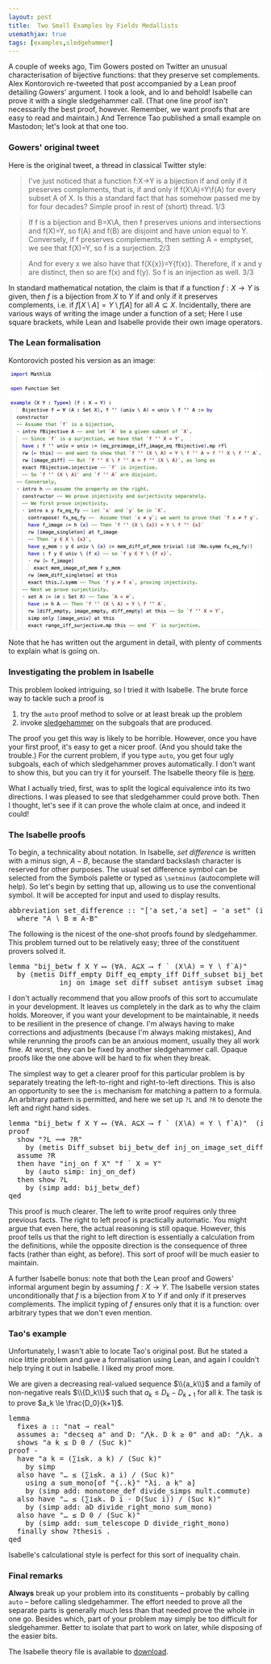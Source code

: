 ```yaml
---
layout: post
title:  Two Small Examples by Fields Medallists
usemathjax: true 
tags: [examples,sledgehammer]
---
```


A couple of weeks ago, Tim Gowers posted on Twitter an unusual characterisation of bijective functions: that they preserve set complements. 
Alex Kontorovich re-tweeted that post accompanied by a Lean proof detailing Gowers' argument. 
I took a look, and lo and behold! Isabelle can prove it with a single sledgehammer call. 
(That one line proof isn't necessarily the best proof, however.
Remember, we want proofs that are easy to read and maintain.) 
And Terrence Tao published a small example on Mastodon; let's look at that one too.

### Gowers' original tweet

Here is the original tweet, a thread in classical Twitter style: 

> I've just noticed that a function f:X->Y is a bijection if and only if it preserves complements, that is, if and only if f(X\A)=Y\f(A) for every subset A of X. Is this a standard fact that has somehow passed me by for four decades? Simple proof in rest of (short) thread.   1/3

> If f is a bijection and B=X\A, then f preserves unions and intersections and f(X)=Y, so f(A) and f(B) are disjoint and have union equal to Y. Conversely, if f preserves complements, then setting A = emptyset, we see that f(X)=Y, so f is a surjection.  2/3

> And for every x we also have that f(X\{x})=Y\{f(x)}. Therefore, if x and y are distinct, then so are f(x) and f(y). So f is an injection as well. 3/3

In standard mathematical notation, the claim is that if a function $f:X\to Y$ is given,
then $f$ is a bijection from $X$ to $Y$ if and only if it preserves complements, i.e. 
if $f[X\setminus A] = Y \setminus f[A]$ for all $A\subseteq X$.
Incidentally, there are various ways of writing the image under a function of a set; 
Here I use square brackets, while Lean and Isabelle provide their own image operators. 

### The Lean formalisation

Kontorovich posted his version as an image: 

<img src="/images/Gowers-example.jpeg" alt="Formalisation of the bijection proof in Lean by Alex Kontorovich"/>

Note that he has written out the argument in detail, 
with plenty of comments to explain what is going on. 

### Investigating the problem in Isabelle

This problem looked intriguing, so I tried it with Isabelle.
The brute force way to tackle such a proof is 

1. try the `auto` proof method to solve or at least break up the problem 
2. invoke [sledgehammer](https://isabelle.in.tum.de/dist/doc/sledgehammer.pdf) 
on the subgoals that are produced. 

The proof you get this way is likely to be horrible. 
However, once you have your first proof, it's easy to get a nicer proof. 
(And you should take the trouble.)
For the current problem, if you type `auto`, you get four ugly subgoals, each of which sledgehammer proves automatically. 
I don't want to show this, but you can try it for yourself. 
The Isabelle theory file is [here](/Isabelle-Examples/Gowers_Bijection.thy).

What I actually tried, first, was to split the logical equivalence into its two directions. 
I was pleased to see that sledgehammer could prove both. 
Then I thought, let's see if it can prove the whole claim at once, and indeed it could!

### The Isabelle proofs 

To begin, a technicality about notation. 
In Isabelle, *set difference* is written with a minus sign, $A-B$,
because the standard backslash character is reserved for other purposes.
The usual set difference symbol can be selected from the Symbols palette 
or typed as `\setminus` (autocomplete will help). 
So let's begin by setting that up, allowing us to use the conventional symbol.
It will be accepted for input and used to display results.

<pre class="source">
<span class="keyword1 command">abbreviation</span> <span class="entity">set_difference</span> <span class="main">::</span> <span class="quoted"><span class="quoted"><span>"</span><span class="main">[</span><span class="tfree">'a</span> set</span><span class="main">,</span><span class="tfree">'a</span> set</span><span class="main">]</span> <span class="main">⇒</span> <span class="tfree">'a</span> set<span>"</span> <span class="main">(</span><span class="keyword2 keyword">infixl</span> <span class="quoted"><span>"</span><span class="keyword1">∖</span><span>"</span></span> 65<span class="main">)</span><span>
  </span><span class="keyword2 keyword">where</span> <span class="quoted"><span class="quoted"><span>"</span><span class="free bound entity">A</span> <span class="main free">∖</span> <span class="free bound entity">B</span> <span class="main">≡</span> <span class="free bound entity">A</span><span class="main">-</span></span><span class="free bound entity">B</span><span>"</span></span>
</pre>

The following is the nicest of the one-shot proofs found by sledgehammer. 
This problem turned out to be relatively easy; three of the constituent provers 
solved it. 

<pre class="source">
<span class="keyword1 command">lemma</span> <span class="quoted"><span class="quoted"><span>"</span>bij_betw</span> <span class="free">f</span> <span class="free">X</span> <span class="free">Y</span> <span class="main">⟷</span></span> <span class="main">(</span><span class="main">∀</span><span class="bound">A</span><span class="main">.</span> <span class="bound">A</span><span class="main">⊆</span><span class="free">X</span> <span class="main">⟶</span> <span class="free">f</span> <span class="main">`</span> <span class="main">(</span><span class="free">X</span><span class="main">∖</span><span class="bound">A</span><span class="main">)</span> <span class="main">=</span> <span class="free">Y</span> <span class="main">∖</span> <span class="free">f</span><span class="main">`</span><span class="bound">A</span><span class="main">)</span><span>"</span><span>
  </span><span class="keyword1 command">by</span> <span class="main">(</span><span class="operator">metis</span> Diff_empty Diff_eq_empty_iff Diff_subset bij_betw_def image_is_empty<span> 
            </span>inj_on_image_set_diff subset_antisym subset_image_inj<span class="main">)</span>
</pre>

I don't actually recommend that you allow proofs of this sort 
to accumulate in your development. 
It leaves us completely in the dark as to why the claim holds. 
Moreover, if you want your development to be maintainable, 
it needs to be resilient in the presence of change. 
I'm always having to make corrections and adjustments (because I'm always making mistakes), 
And while rerunning the proofs can be an anxious moment, usually they all work fine.
At worst, they can be fixed by another sledgehammer call. 
Opaque proofs like the one above will be hard to fix when they break. 


The simplest way to get a clearer proof for this particular problem
is by separately treating the left-to-right and right-to-left directions. 
This is also an opportunity to see the `is` mechanism for matching a pattern to a formula. 
An arbitrary pattern is permitted, and here we set up `?L` and `?R`
to denote the left and right hand sides. 

<pre class="source">
<span class="keyword1 command">lemma</span> <span class="quoted"><span class="quoted"><span>"</span>bij_betw</span> <span class="free">f</span> <span class="free">X</span> <span class="free">Y</span> <span class="main">⟷</span></span> <span class="main">(</span><span class="main">∀</span><span class="bound">A</span><span class="main">.</span> <span class="bound">A</span><span class="main">⊆</span><span class="free">X</span> <span class="main">⟶</span> <span class="free">f</span> <span class="main">`</span> <span class="main">(</span><span class="free">X</span><span class="main">∖</span><span class="bound">A</span><span class="main">)</span> <span class="main">=</span> <span class="free">Y</span> <span class="main">∖</span> <span class="free">f</span><span class="main">`</span><span class="bound">A</span><span class="main">)</span><span>"</span>  <span class="main">(</span><span class="keyword2 keyword">is</span> <span class="quoted"><span class="quoted"><span>"</span><span class="var">?L</span><span class="main">=</span></span><span class="var">?R</span><span>"</span></span><span class="main">)</span><span>
</span><span class="keyword1 command">proof</span><span>
  </span><span class="keyword3 command">show</span> <span class="quoted quoted"><span>"</span><span class="var">?L</span> <span class="main">⟹</span> <span class="var">?R</span><span>"</span></span><span>
    </span><span class="keyword1 command">by</span> <span class="main">(</span><span class="operator">metis</span> Diff_subset bij_betw_def inj_on_image_set_diff<span class="main">)</span><span>
  </span><span class="keyword3 command">assume</span> <span class="var quoted var">?R</span><span>
  </span><span class="keyword1 command">then</span> <span class="keyword1 command">have</span> <span class="quoted"><span class="quoted"><span>"</span>inj_on</span> <span class="free">f</span> <span class="free">X</span><span>"</span></span> <span class="quoted"><span class="quoted"><span>"</span><span class="free">f</span> <span class="main">`</span></span> <span class="free">X</span> <span class="main">=</span></span> <span class="free">Y</span><span>"</span><span>
    </span><span class="keyword1 command">by</span> <span class="main">(</span><span class="operator">auto</span> <span class="quasi_keyword">simp</span><span class="main main">:</span> inj_on_def<span class="main">)</span><span>
  </span><span class="keyword1 command">then</span> <span class="keyword3 command">show</span> <span class="var quoted var">?L</span><span>
    </span><span class="keyword1 command">by</span> <span class="main">(</span><span class="operator">simp</span> <span class="quasi_keyword">add</span><span class="main main">:</span> bij_betw_def<span class="main">)</span><span>
</span><span class="keyword1 command">qed</span>
</pre>

This proof is much clearer. The left to write proof requires only three previous facts.
The right to left proof is practically automatic. 
You might argue that even here, the actual reasoning is still opaque.
However, this proof tells us that the right to left direction 
is essentially a calculation from the definitions, 
while the opposite direction is the consequence of three facts (rather than eight, as before). 
This sort of proof will be much easier to maintain.

A further Isabelle bonus: note that both the Lean proof and Gowers' informal argument 
begin by assuming $f:X\to Y$.
The Isabelle version states unconditionally that 
$f$ is a bijection from $X$ to $Y$ if and only if it preserves complements.
The implicit typing of $f$ ensures only that it is a function:
over arbitrary types that we don't even mention. 

### Tao's example

Unfortunately, I wasn't able to locate Tao's original post. 
But he stated a nice little problem and gave a formalisation using Lean, and again I couldn't help trying it out in Isabelle. I liked my proof more. 

We are given a decreasing real-valued sequence $\\{a_k\\}$
and a family of non-negative reals $\\{D_k\\}$
such that $a_k\le D_k - D_{k+1}$ for all $k$.
The task is to prove $a_k \le \frac{D_0}{k+1}$.

<pre class="source">
<span class="keyword1 command">lemma</span><span>
  </span><span class="keyword2 keyword">fixes</span> <span class="free">a</span> <span class="main">::</span> <span class="quoted"><span class="quoted"><span>"</span>nat</span> <span class="main">⇒</span> real</span><span>"</span><span>
  </span><span class="keyword2 keyword">assumes</span> a<span class="main">:</span> <span class="quoted"><span class="quoted"><span>"</span>decseq</span> <span class="free">a</span><span>"</span></span> <span class="keyword2 keyword">and</span> D<span class="main">:</span> <span class="quoted"><span class="quoted"><span>"</span><span class="main">⋀</span><span class="bound">k</span><span class="main">.</span> <span class="free">D</span> <span class="bound">k</span> <span class="main">≥</span></span> <span class="main">0</span></span><span>"</span> <span class="keyword2 keyword">and</span> aD<span class="main">:</span> <span class="quoted"><span class="quoted"><span>"</span><span class="main">⋀</span><span class="bound">k</span><span class="main">.</span> <span class="free">a</span> <span class="bound">k</span> <span class="main">≤</span></span> <span class="free">D</span> <span class="bound">k</span> <span class="main">-</span></span> <span class="free">D</span><span class="main">(</span>Suc <span class="bound">k</span><span class="main">)</span><span>"</span><span>
  </span><span class="keyword2 keyword">shows</span> <span class="quoted"><span class="quoted"><span>"</span><span class="free">a</span> <span class="free">k</span> <span class="main">≤</span></span> <span class="free">D</span> <span class="main">0</span></span> <span class="main">/</span> <span class="main">(</span>Suc <span class="free">k</span><span class="main">)</span><span>"</span><span>
</span><span class="keyword1 command">proof</span> <span class="operator">-</span><span>
  </span><span class="keyword1 command">have</span> <span class="quoted"><span class="quoted"><span>"</span><span class="free">a</span> <span class="free">k</span> <span class="main">=</span></span> <span class="main">(</span><span class="main">∑</span><span class="bound">i</span><span class="main">≤</span><span class="free">k</span><span class="main">.</span> <span class="free">a</span> <span class="free">k</span><span class="main">)</span> <span class="main">/</span></span> <span class="main">(</span>Suc <span class="free">k</span><span class="main">)</span><span>"</span><span>
    </span><span class="keyword1 command">by</span> <span class="operator">simp</span><span>
  </span><span class="keyword1 command">also</span> <span class="keyword1 command">have</span> <span class="quoted"><span class="quoted"><span>"</span><span class="main">…</span> <span class="main">≤</span></span> <span class="main">(</span><span class="main">∑</span><span class="bound">i</span><span class="main">≤</span><span class="free">k</span><span class="main">.</span> <span class="free">a</span> <span class="bound">i</span><span class="main">)</span> <span class="main">/</span></span> <span class="main">(</span>Suc <span class="free">k</span><span class="main">)</span><span>"</span><span>
    </span><span class="keyword1 command">using</span> a sum_mono<span class="main">[</span><span class="operator">of</span> <span class="quoted"><span class="quoted"><span>"</span><span class="main">{..</span></span><span class="free">k</span><span class="main">}</span></span><span>"</span> <span class="quoted quoted"><span>"</span><span class="main">λ</span><span class="bound">i</span><span class="main">.</span> <span class="free">a</span> <span class="free">k</span><span>"</span></span> <span class="quoted free">a</span><span class="main">]</span><span> 
    </span><span class="keyword1 command">by</span> <span class="main">(</span><span class="operator">simp</span> <span class="quasi_keyword">add</span><span class="main main">:</span> monotone_def <span class="dynamic dynamic">divide_simps</span> mult.commute<span class="main">)</span><span>
  </span><span class="keyword1 command">also</span> <span class="keyword1 command">have</span> <span class="quoted"><span class="quoted"><span>"</span><span class="main">…</span> <span class="main">≤</span></span> <span class="main">(</span><span class="main">∑</span><span class="bound">i</span><span class="main">≤</span><span class="free">k</span><span class="main">.</span> <span class="free">D</span> <span class="bound">i</span> <span class="main">-</span></span> <span class="free">D</span><span class="main">(</span>Suc <span class="bound">i</span><span class="main">)</span><span class="main">)</span> <span class="main">/</span> <span class="main">(</span>Suc <span class="free">k</span><span class="main">)</span><span>"</span><span>
    </span><span class="keyword1 command">by</span> <span class="main">(</span><span class="operator">simp</span> <span class="quasi_keyword">add</span><span class="main main">:</span> aD divide_right_mono sum_mono<span class="main">)</span><span>
  </span><span class="keyword1 command">also</span> <span class="keyword1 command">have</span> <span class="quoted"><span class="quoted"><span>"</span><span class="main">…</span> <span class="main">≤</span></span> <span class="free">D</span> <span class="main">0</span></span> <span class="main">/</span> <span class="main">(</span>Suc <span class="free">k</span><span class="main">)</span><span>"</span><span>
    </span><span class="keyword1 command">by</span> <span class="main">(</span><span class="operator">simp</span> <span class="quasi_keyword">add</span><span class="main main">:</span> sum_telescope D divide_right_mono<span class="main">)</span><span>
  </span><span class="keyword1 command">finally</span> <span class="keyword3 command">show</span> <span class="var quoted var">?thesis</span> <span class="keyword1 command">.</span><span>
</span><span class="keyword1 command">qed</span>
</pre>

Isabelle's calculational style is perfect for this sort of inequality chain. 

### Final remarks 

**Always** break up your problem 
into its constituents – probably by calling `auto` – before calling sledgehammer.
The effort needed to prove all the separate parts 
is generally much less than that needed prove the whole in one go. 
Besides which, part of your problem may simply be too difficult for sledgehammer.
Better to isolate that part to work on later, while disposing of the easier bits. 

The Isabelle theory file is available to [download](/Isabelle-Examples/Gowers_Bijection.thy).
